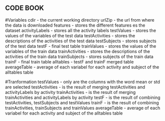 ## CODE BOOK

#Variables
cdir - the current working directory
urlZip - the url from where the data is downloaded
features - stores the different features es the dataset
activityLabels - stores all the activity labels
testValues - stores the values of the variables of the test data
testActivities - stores the descriptions of the activities of the test data
testSubjects - stores subjects of the test data
testF - final test table
trainValues - stores the values of the variables of the train data
trainActivities - stores the descriptions of the activities of the train data
trainSubjects - stores subjects of the train data
trainF - final train table
alltables - testF and trainF merged table
averageTable - average of each variabel for each activity and subject of the alltables table

#Tranformation
testValues - only are the columns with the word mean or std are selected
testActivities - is the result of merging testActivities and activityLabels by activity
trainActivities - is the result of merging trainActivities and activityLabels by activity
testF - is the result of combining testActivities, testSubjects and testValues
trainF - is the result of combining trainActivities, trainSubjects and trainValues
averageTable - average of each variabel for each activity and subject of the alltables table
